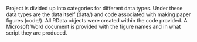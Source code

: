 Project is divided up into categories for different data types. Under these data types are the data itself (data/) and code
associated with making paper figures (code/). All RData objects were created within the code provided. A Microsoft Word 
document is provided with the figure names and in what script they are produced.
